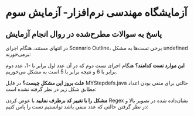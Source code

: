# آزمایشگاه مهندسی نرم‌افزار- آزمایش سوم
## پاسخ به سوالات مطرح‌شده در روال انجام آزمایش

در انتهای مستند، هنگام اجرای Scenario Outline، برخی تست‌ها به مشکل undefined برمی‌خورند:

__این موارد تست کدامند؟__ هنگام اجرای تست دوم که در آن عدد اول برابر با -1، عدد دوم برابر با 6 و نتیجه برابر با 5 است به مشکل می‌خوریم.

**علت بروز این مشکل چیست؟** در فایل MYStepdefs.java حالتی برای منفی بودن اعداد مطابق شکل زیر در نظر گرفته نشده است:

**مشکل را با تغییر کد برطرف نمایید** با عوض کردن Regex نشان‌داده شده در تصویر بالا و در نظر گرفتن حالتی که عدد منفی باشد توانستیم تست را پاس کنیم:
